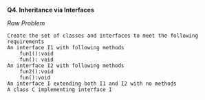 **Q4. Inheritance via Interfaces**

_Raw Problem_

    Create the set of classes and interfaces to meet the following requirements
    An interface I1 with following methods
        fun1():void
        fun(): void
    An interface I2 with following methods
        fun2():void
        fun():void
    An interface I extending both I1 and I2 with no methods
    A class C implementing interface I
